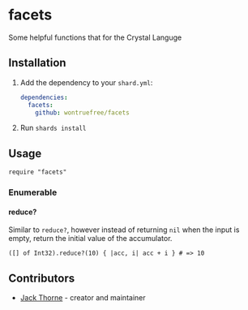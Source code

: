 # facets
Some helpful functions that for the Crystal Languge

## Installation

1. Add the dependency to your `shard.yml`:

   ```yaml
   dependencies:
     facets:
       github: wontruefree/facets
   ```

2. Run `shards install`

## Usage

```crystal
require "facets"
```

### Enumerable
#### reduce?
Similar to `reduce?`, however instead of returning `nil` when the input is empty, return the initial value of the accumulator.
```crystal
([] of Int32).reduce?(10) { |acc, i| acc + i } # => 10
 ```

## Contributors

- [Jack Thorne](https://github.com/wontruefree) - creator and maintainer

